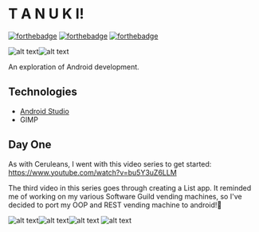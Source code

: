 
# T A N U K I!
[![forthebadge](https://forthebadge.com/images/badges/gluten-free.svg)](https://forthebadge.com) [![forthebadge](https://forthebadge.com/images/badges/built-for-android.svg)](https://forthebadge.com) [![forthebadge](https://forthebadge.com/images/badges/you-didnt-ask-for-this.svg)](https://forthebadge.com)

![alt text](https://github.com/umbrafox/Tanuki/blob/master/app/src/main/res/drawable/apple.png "APPLE")![alt text](https://vignette.wikia.nocookie.net/animalcrossing/images/c/cf/TomNookNL.png/revision/latest/scale-to-width-down/150?cb=20150729201242 "Nook")

An exploration of Android development.

## Technologies
* [Android Studio](https://developer.android.com/studio/index.html#downloads)
* GIMP

## Day One

As with Ceruleans, I went with this video series to get started: https://www.youtube.com/watch?v=bu5Y3uZ6LLM

The third video in this series goes through creating a List app. It reminded me of working on my various Software Guild vending machines, so I've decided to port my OOP and REST vending machine to android!🎉

![alt text](https://github.com/umbrafox/Tanuki/blob/master/app/src/main/res/drawable/peach.png "Logo Title Text 1")![alt text](https://github.com/umbrafox/Tanuki/blob/master/app/src/main/res/drawable/pear.png "Logo Title Text 1")![alt text](https://github.com/umbrafox/Tanuki/blob/master/app/src/main/res/drawable/cherry.png "Logo Title Text 1")
![alt text](https://github.com/umbrafox/Tanuki/blob/master/app/src/main/res/drawable/orange.png "Logo Title Text 1")
